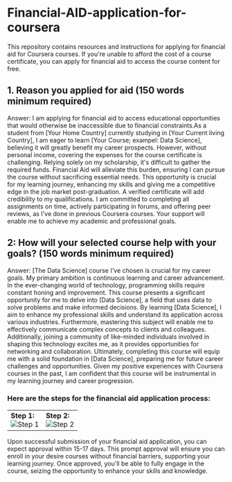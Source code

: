 # Financial-AID-application-for-coursera
This repository contains resources and instructions for applying for financial aid for Coursera courses. If you're unable to afford the cost of a course certificate, you can apply for financial aid to access the course content for free.

## 1. Reason you applied for aid (150 words minimum required) <br>
   Answer: I am applying for financial aid to access educational opportunities that would otherwise be inaccessible due to financial constraints.As a student from [Your Home Country] currently studying in [Your Current living Country], I am eager to learn [Your Course; exampel: Data Science], believing it will greatly benefit my career prospects. However, without personal income, covering the expenses for the course certificate is challenging. Relying solely on my scholarship, it's difficult to gather the required funds. Financial Aid will alleviate this burden, ensuring I can pursue the course without sacrificing essential needs. This opportunity is crucial for my learning journey, enhancing my skills and giving me a competitive edge in the job market post-graduation. A verified certificate will add credibility to my qualifications. I am committed to completing all assignments on time, actively participating in forums, and offering peer reviews, as I've done in previous Coursera courses. Your support will enable me to achieve my academic and professional goals.

## 2: How will your selected course help with your goals? (150 words minimum required) <br>
Answer: [The Data Science] course I've chosen is crucial for my career goals. My primary ambition is continuous learning and career advancement. In the ever-changing world of technology, programming skills require constant honing and improvement. This course presents a significant opportunity for me to delve into [Data Science], a field that uses data to solve problems and make informed decisions. By learning [Data Science], I aim to enhance my professional skills and understand its application across various industries. Furthermore, mastering this subject will enable me to effectively communicate complex concepts to clients and colleagues. Additionally, joining a community of like-minded individuals involved in shaping this technology excites me, as it provides opportunities for networking and collaboration. Ultimately, completing this course will equip me with a solid foundation in [Data Science], preparing me for future career challenges and opportunities. Given my positive experiences with Coursera courses in the past, I am confident that this course will be instrumental in my learning journey and career progression.


### Here are the steps for the financial aid application process:
<table>
  <tr>
    <td>
      <strong>Step 1:</strong><br>
      <img src="https://github.com/AdhikariSagar/Financial-AID-application-for-coursera/assets/49621707/84d47bec-50b9-47a7-bbb3-b34d998cde1f" alt="Step 1">
    </td>
    <td>
      <strong>Step 2:</strong><br>
      <img src="https://github.com/AdhikariSagar/Financial-AID-application-for-coursera/assets/49621707/f3e209e9-41fd-4426-a355-b390a21ad4b8" alt="Step 2">
    </td>
  </tr>
</table>

 

Upon successful submission of your financial aid application, you can expect approval within 15-17 days. This prompt approval will ensure you can enroll in your desire courses without financial barriers, supporting your learning journey. 
Once approved, you'll be able to fully engage in the course, seizing the opportunity to enhance your skills and knowledge.
  


